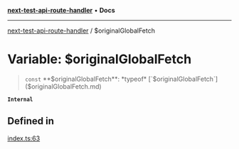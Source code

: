 [**next-test-api-route-handler**](../README.md) • **Docs**

***

[next-test-api-route-handler](../README.md) / $originalGlobalFetch

# Variable: $originalGlobalFetch

> `const` **$originalGlobalFetch**: *typeof* [`$originalGlobalFetch`]($originalGlobalFetch.md)

**`Internal`**

## Defined in

[index.ts:63](https://github.com/Xunnamius/next-test-api-route-handler/blob/3ef95f397021fadbf81b84daebcae192d5538bf2/src/index.ts#L63)
